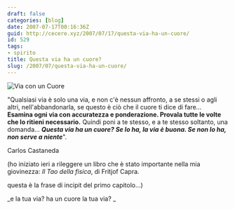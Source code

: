 ```yaml
---
draft: false
categories: [blog]
date: 2007-07-17T00:16:36Z
guid: http://cecere.xyz/2007/07/17/questa-via-ha-un-cuore/
id: 529
tags:
- spirito
title: Questa via ha un cuore?
slug: /2007/07/questa-via-ha-un-cuore/
---
```


![Via con un Cuore](http://cecere.xyz/wp-content/uploads/sites/3/2007/07/via_con_un_cuore.jpg)

"Qualsiasi via è solo una via, e non c'è nessun affronto, a se stessi o agli altri, nell'abbandonarla, se questo è ciò che il cuore ti dice di fare… **Esamina ogni via con accuratezza e ponderazione. Provala tutte le volte che lo ritieni necessario.** Quindi poni a te stesso, e a te stesso soltanto, una domanda… _**Questa via ha un cuore? Se lo ha, la via è buona. Se non lo ha, non serve a niente**_".

Carlos Castaneda

(ho iniziato ieri a rileggere un libro che è stato importante nella mia giovinezza: _Il Tao della fisica_, di Fritjof Capra.
  
questa è la frase di incipit del primo capitolo…)

_e la tua via? ha un cuore la tua via? _